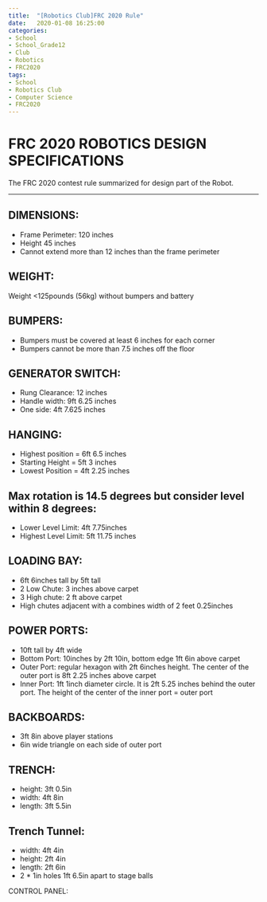 ```yaml
---
title:  "[Robotics Club]FRC 2020 Rule"
date:   2020-01-08 16:25:00
categories:
- School
- School_Grade12
- Club
- Robotics
- FRC2020
tags:
- School
- Robotics Club
- Computer Science
- FRC2020
---
```

<h1>FRC 2020 ROBOTICS DESIGN SPECIFICATIONS</h1>
The FRC 2020 contest rule summarized for design part of the Robot.

<hr>

## DIMENSIONS:
- Frame Perimeter: 120 inches
- Height 45 inches
- Cannot extend more than 12 inches than the frame perimeter

## WEIGHT:
Weight <125pounds (56kg) without bumpers and battery

## BUMPERS:
- Bumpers must be covered at least 6 inches for each corner
- Bumpers cannot be more than 7.5 inches off the floor

## GENERATOR SWITCH:
- Rung Clearance: 12 inches
- Handle width: 9ft 6.25 inches
- One side: 4ft 7.625 inches

## HANGING:
- Highest position = 6ft 6.5 inches
- Starting Height = 5ft 3 inches
- Lowest Position = 4ft 2.25 inches

## Max rotation is 14.5 degrees but consider level within 8 degrees:
- Lower Level Limit: 4ft 7.75inches
- Highest Level Limit: 5ft 11.75 inches

## LOADING BAY:
- 6ft 6inches tall by 5ft tall
- 2 Low Chute: 3 inches above carpet
- 3 High chute: 2 ft above carpet
- High chutes adjacent with a combines width of 2 feet 0.25inches

## POWER PORTS:
- 10ft tall by 4ft wide
- Bottom Port: 10inches by 2ft 10in, bottom edge 1ft 6in above carpet
- Outer Port: regular hexagon with 2ft 6inches height. The center of the outer port is 8ft 2.25 inches above carpet
- Inner Port: 1ft 1inch diameter circle. It is 2ft 5.25 inches behind the outer port. The height of the center of the inner port = outer port


## BACKBOARDS:
- 3ft 8in above player stations
- 6in wide triangle on each side of outer port

## TRENCH:
- height: 3ft 0.5in
- width: 4ft 8in
- length: 3ft 5.5in

## Trench Tunnel:
- width: 4ft 4in
- height: 2ft 4in
- length: 2ft 6in
- 2 * 1in holes 1ft 6.5in apart to stage balls

CONTROL PANEL:
